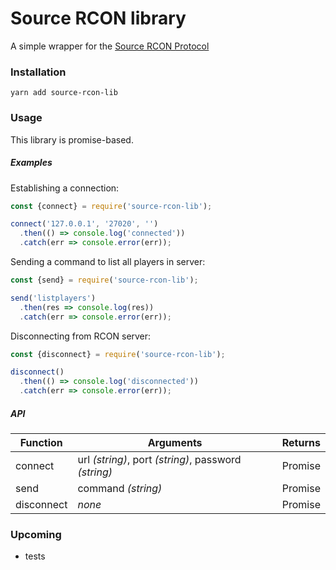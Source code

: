 # Source RCON library

A simple wrapper for the [Source RCON Protocol](https://developer.valvesoftware.com/wiki/Source_RCON_Protocol)

### Installation

```shell script
yarn add source-rcon-lib
```

### Usage
This library is promise-based.

##### Examples

Establishing a connection:
```js
const {connect} = require('source-rcon-lib');

connect('127.0.0.1', '27020', '')
  .then(() => console.log('connected'))
  .catch(err => console.error(err));
```

Sending a command to list all players in server:
```js
const {send} = require('source-rcon-lib');

send('listplayers')
  .then(res => console.log(res))
  .catch(err => console.error(err));
```

Disconnecting from RCON server:
```js
const {disconnect} = require('source-rcon-lib');

disconnect()
  .then(() => console.log('disconnected'))
  .catch(err => console.error(err));
```

##### API
| Function | Arguments | Returns |
| -------- | -------- | ------- |
| connect | url _(string)_, port _(string)_, password _(string)_ | Promise |
| send | command _(string)_ | Promise |
| disconnect | _none_ | Promise |


### Upcoming

- tests
